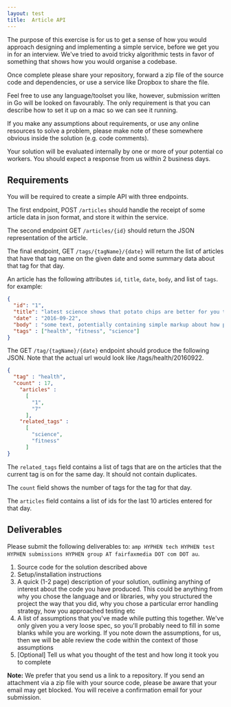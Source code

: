 ```yaml
---
layout: test
title:  Article API
---
```

The purpose of this exercise is for us to get a sense of how you would approach designing and implementing a simple service, before we get you in for an interview. We've tried to avoid tricky algorithmic tests in favor of something that shows how you would organise a codebase.

Once complete please share your repository, forward a zip file of the source code and dependencies, or use a service like Dropbox to share the file.

Feel free to use any language/toolset you like, however, submission written in Go will be looked on favourably. The only requirement is that you can describe how to set it up on a mac so we can see it running.

If you make any assumptions about requirements, or use any online resources to solve a problem, please make note of these somewhere obvious inside the solution (e.g. code comments).

Your solution will be evaluated internally by one or more of your potential co workers. You should expect a response from us within 2 business days.

## Requirements

You will be required to create a simple API with three endpoints.

The first endpoint, POST `/articles` should handle the receipt of some article data in json format, and store it within the service.

The second endpoint GET `/articles/{id}` should return the JSON representation of the article.

The final endpoint, GET `/tags/{tagName}/{date}` will return the list of articles that have that tag name on the given date and some summary data about that tag for that day.

An article has the following attributes `id`, `title`, `date`, `body`, and list of `tags`. for example:

```json
{
  "id": "1",
  "title": "latest science shows that potato chips are better for you than sugar",
  "date" : "2016-09-22",
  "body" : "some text, potentially containing simple markup about how potato chips are great",
  "tags" : ["health", "fitness", "science"]
}
```

The GET `/tag/{tagName}/{date}` endpoint should produce the following JSON. Note that the actual url would look like /tags/health/20160922.

```json
{
  "tag" : "health",
  "count" : 17,
    "articles" :
      [
        "1",
        "7"
      ],
    "related_tags" :
      [
        "science",
        "fitness"
      ]
}
```

The `related_tags` field contains a list of tags that are on the articles that the current tag is on for the same day. It should not contain duplicates.

The `count` field shows the number of tags for the tag for that day.

The `articles` field contains a list of ids for the last 10 articles entered for that day.

## Deliverables

Please submit the following deliverables to: `amp HYPHEN tech HYPHEN test HYPHEN submissions HYPHEN group AT fairfaxmedia DOT com DOT au`.

1. Source code for the solution described above
1. Setup/installation instructions
1. A quick (1-2 page) description of your solution, outlining anything of interest about the code you have produced. This could be anything from why you chose the language and or libraries, why you structured the project the way that you did, why you chose a particular error handling strategy, how you approached testing etc
1. A list of assumptions that you've made while putting this together. We've only given you a very loose spec, so you'll probably need to fill in some blanks while you are working. If you note down the assumptions, for us, then we will be able review the code within the context of those assumptions
1. [Optional] Tell us what you thought of the test and how long it took you to complete

**Note:** We prefer that you send us a link to a repository. If you send an attachment via a zip file with your source code, please be aware that your email may get blocked. You will receive a confirmation email for your submission.
